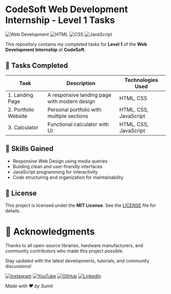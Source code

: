# CodeSoft Web Development Internship - Level 1 Tasks

![Web Development](https://img.shields.io/badge/Web%20Development-Level%201-brightgreen)
![HTML](https://img.shields.io/badge/HTML-5-orange)
![CSS](https://img.shields.io/badge/CSS-3-blue)
![JavaScript](https://img.shields.io/badge/JavaScript-ES6-yellow)

This repository contains my completed tasks for **Level 1** of the **Web Development Internship** at **CodeSoft**.

## 🚀 Tasks Completed

| Task | Description | Technologies Used |
|------|------------|-------------------|
| 1. Landing Page | A responsive landing page with modern design | HTML, CSS |
| 2. Portfolio Website | Personal portfolio with multiple sections | HTML, CSS, JavaScript|
| 3. Calculator | Functional calculator with UI | HTML, CSS, JavaScript |

## 🔧 Skills Gained

- Responsive Web Design using media queries  
- Building clean and user-friendly interfaces  
- JavaScript programming for interactivity  
- Code structuring and organization for maintainability  

## 📜 License

This project is licensed under the **MIT License**. See the [LICENSE](LICENSE) file for details.


# 🙏 Acknowledgments

Thanks to all open-source libraries, hardware manufacturers, and community contributors who made this project possible.

Stay updated with the latest developments, tutorials, and community discussions!

 [![Instagram](https://img.icons8.com/fluency/48/instagram-new.png)](https://www.instagram.com/sumittech_360)  [![YouTube](https://img.icons8.com/fluency/48/youtube-play.png)](https://youtube.com/channel/UCiPxbNaC7dloVut6Jc5xHIQ)  [![GitHub](https://img.icons8.com/fluency/48/github.png)](https://github.com/InnovativeSumit)  [![LinkedIn](https://img.icons8.com/fluency/48/linkedin.png)](https://www.linkedin.com/in/sumit-pal-40511a339) 





*Made with ❤️ by Sumit*



